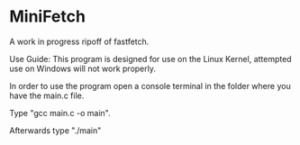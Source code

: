 # MiniFetch
A work in progress ripoff of fastfetch.

Use Guide:
This program is designed for use on the Linux Kernel, attempted use on Windows will not work properly.

In order to use the program open a console terminal in the folder where you have the main.c file.

Type "gcc main.c -o main".

Afterwards type "./main"
